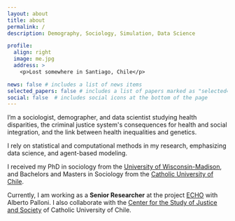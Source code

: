 ```yaml
---
layout: about
title: about
permalink: /
description: Demography, Sociology, Simulation, Data Science

profile:
  align: right
  image: me.jpg
  address: >
    <p>Lost somewhere in Santiago, Chile</p>

news: false # includes a list of news items
selected_papers: false # includes a list of papers marked as "selected={true}"
social: false  # includes social icons at the bottom of the page
---
```


I’m a sociologist, demographer, and data scientist studying health disparities, the criminal justice system's consequences for health and social integration, and the link between health inequalities and genetics. 

I rely on statistical and computational methods in my research, emphasizing data science, and agent-based modeling.

I received my PhD in sociology from the [University of Wisconsin-Madison](http://www.ssc.wisc.edu/soc/), and Bachelors and Masters in Sociology from the [Catholic University of Chile](http://sociologia.uc.cl/).

Currently, I am working as a **Senior Researcher** at the project [ECHO](https://echo-erc.csic.es/) with Alberto Palloni. I also collaborate with the [Center for the Study of Justice and Society](http://justiciaysociedad.uc.cl/) of Catholic University of Chile.